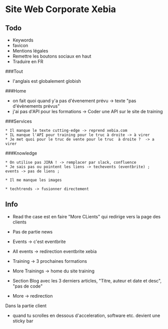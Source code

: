 Site Web Corporate Xebia
===

Todo
---
  * Keywords
  * favicon
  * Mentions légales
  * Remettre les boutons sociaux en haut
  * Traduire en FR


###Tout
   * l'anglais est globalement globish

###Home

   * on fait quoi quand y'a pas d'évenement prévu -> texte "pas d'évènements prévus"
   * j'ai pas d'API pour les formations -> Coder une API sur le site de training

###Services

    * Il manque le texte cutting-edge -> reprend xebia.com
    * IL manque l'API pour training pour le truc à droite -> à virer
    * Je met quoi pour le truc de vente pour le truc  à droite ?  -> a virer


###Knowledge

    * On utilise pas JIRA ! -> remplacer par slack, confluence
    * Je sais pas ou pointent les liens -> techevents (eventbrite) ; events -> pas de liens ;

    * Il me manque les images

    * techtrends -> fusionner directement







Info
---

 * Read the case est en faire "More CLients" qui redirige vers la page des clients
 * Pas de partie news
 * Events -> c'est eventbrite
 * All events -> redirection eventbrite xebia
 * Training -> 3 prochaines formations
 * More Trainings -> home du site training
 * Section Blog avec les 3 derniers articles, "Titre, auteur et date et desc", "pas de code"

 * More -> redirection


 Dans la partie client

 * quand tu scrolles en dessous d'acceleration, software etc. devient une sticky bar


